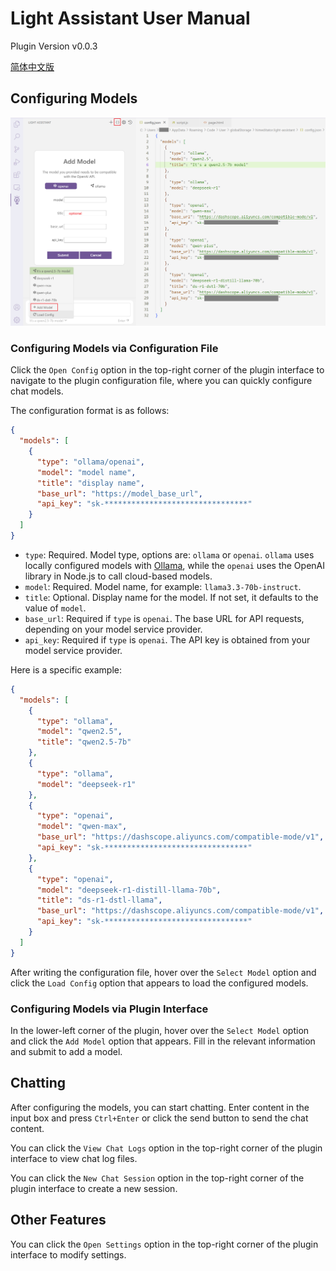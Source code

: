 # Light Assistant User Manual

Plugin Version v0.0.3

[简体中文版](user-manual_zh_cn.md)

## Configuring Models

![](img/manual/01.png)

### Configuring Models via Configuration File

Click the `Open Config` option in the top-right corner of the plugin interface to navigate to the plugin configuration file, where you can quickly configure chat models.

The configuration format is as follows:

```json
{
  "models": [
    {
      "type": "ollama/openai",
      "model": "model name",
      "title": "display name",
      "base_url": "https://model_base_url",
      "api_key": "sk-********************************"
    }
  ]
}
```

- `type`: Required. Model type, options are: `ollama` or `openai`. `ollama` uses locally configured models with [Ollama](https://github.com/ollama/ollama), while the `openai` uses the OpenAI library in Node.js to call cloud-based models.
- `model`: Required. Model name, for example: `llama3.3-70b-instruct`.
- `title`: Optional. Display name for the model. If not set, it defaults to the value of `model`.
- `base_url`: Required if `type` is `openai`. The base URL for API requests, depending on your model service provider.
- `api_key`: Required if `type` is `openai`. The API key is obtained from your model service provider.

Here is a specific example:

```json
{
  "models": [
    {
      "type": "ollama",
      "model": "qwen2.5",
      "title": "qwen2.5-7b"
    },
    {
      "type": "ollama",
      "model": "deepseek-r1"
    },
    {
      "type": "openai",
      "model": "qwen-max",
      "base_url": "https://dashscope.aliyuncs.com/compatible-mode/v1",
      "api_key": "sk-********************************"
    },
    {
      "type": "openai",
      "model": "deepseek-r1-distill-llama-70b",
      "title": "ds-r1-dstl-llama",
      "base_url": "https://dashscope.aliyuncs.com/compatible-mode/v1",
      "api_key": "sk-********************************"
    }
  ]
}
```

After writing the configuration file, hover over the `Select Model` option and click the `Load Config` option that appears to load the configured models.

### Configuring Models via Plugin Interface

In the lower-left corner of the plugin, hover over the `Select Model` option and click the `Add Model` option that appears. Fill in the relevant information and submit to add a model.

## Chatting

After configuring the models, you can start chatting. Enter content in the input box and press `Ctrl+Enter` or click the send button to send the chat content.

You can click the `View Chat Logs` option in the top-right corner of the plugin interface to view chat log files.

You can click the `New Chat Session` option in the top-right corner of the plugin interface to create a new session.

## Other Features

You can click the `Open Settings` option in the top-right corner of the plugin interface to modify settings.